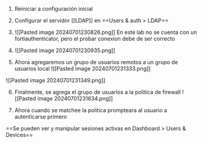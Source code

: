 1. Reiniciar a configuración inicial
2. Configurar el servidor [[LDAP]] en ==Users & auth > LDAP==
3. ![[Pasted image 20240701230826.png]]
En este lab no se cuenta con un fortiauthenticator, pero el probar conexion debe de ser correcto
4.  ![[Pasted image 20240701230935.png]]

5. Ahora agregaremos un grupo de usuarios remotos a un grupo de usuarios local
![[Pasted image 20240701231333.png]]

![[Pasted image 20240701231349.png]]

6. Finalmente, se agrega el grupo de usuarios a la politica de firewall
![[Pasted image 20240701231634.png]]

7. Ahora cuando se matchee la politica prompteara al usuario a autenticarse primero

==Se pueden ver y manipular sesiones activas en Dashboard > Users & Devices==
